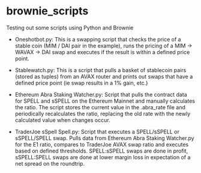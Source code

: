 # brownie_scripts
Testing out some scripts using Python and Brownie

- Oneshotbot.py: This is a swapping script that checks the price of a stable coin (MIM / DAI pair in the example), runs the pricing of a MIM -> WAVAX -> DAI swap and executes if the result is within a defined price point.

- Stablewatch.py: This is a script that pulls a basket of stablecoin pairs (stored as tuples) from an AVAX router and prints out swaps that have a defined price point (ie swap results in a 1% gain, etc.)

- Ethereum Abra Staking Watcher.py: Script that pulls the contract data for SPELL and sSPELL on the Ethereum Mainnet and manually calculates the ratio. The script stores the current value in the .abra_rate file and periodically recalculates the ratio, replacing the old rate with the newly calculated value when changes occur. 

- TraderJoe sSpell Spell.py: Script that executes a SPELL/sSPELL or sSPELL/SPELL swap. Pulls data from Ethereum Abra Staking Watcher.py for the E1 ratio, compares to TraderJoe AVAX swap ratio and executes based on defined thresholds. SPELL:sSPELL swaps are done in profit, sSPELL:SPELL swaps are done at lower margin loss in expectation of a net spread on the roundtrip. 